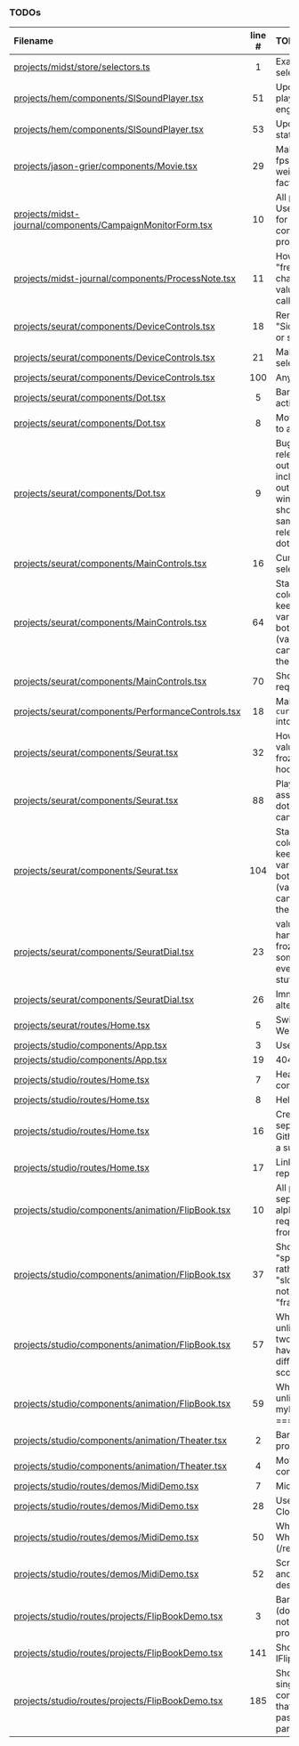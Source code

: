 ### TODOs
| Filename | line # | TODO
|:------|:------:|:------
| [projects/midst/store/selectors.ts](projects/midst/store/selectors.ts#L1) | 1 | Example selector
| [projects/hem/components/SlSoundPlayer.tsx](projects/hem/components/SlSoundPlayer.tsx#L51) | 51 | Update the playback engine
| [projects/hem/components/SlSoundPlayer.tsx](projects/hem/components/SlSoundPlayer.tsx#L53) | 53 | Update the state
| [projects/jason-grier/components/Movie.tsx](projects/jason-grier/components/Movie.tsx#L29) | 29 | Make this truly fps not some weird fudge factor
| [projects/midst-journal/components/CampaignMonitorForm.tsx](projects/midst-journal/components/CampaignMonitorForm.tsx#L10) | 10 | All projects: Use line breaks for all component props
| [projects/midst-journal/components/ProcessNote.tsx](projects/midst-journal/components/ProcessNote.tsx#L11) | 11 | How not to "freeze in" changing state values in event callbacks?
| [projects/seurat/components/DeviceControls.tsx](projects/seurat/components/DeviceControls.tsx#L18) | 18 | Rename to "SideButtons" or sth
| [projects/seurat/components/DeviceControls.tsx](projects/seurat/components/DeviceControls.tsx#L21) | 21 | Make into a selector
| [projects/seurat/components/DeviceControls.tsx](projects/seurat/components/DeviceControls.tsx#L100) | 100 | Any??
| [projects/seurat/components/Dot.tsx](projects/seurat/components/Dot.tsx#L5) | 5 | Barrelise actions
| [projects/seurat/components/Dot.tsx](projects/seurat/components/Dot.tsx#L8) | 8 | Move handlers to a helper file
| [projects/seurat/components/Dot.tsx](projects/seurat/components/Dot.tsx#L9) | 9 | Bug when releasing outside a dot including outside the window; should be the same as releasing on a dot
| [projects/seurat/components/MainControls.tsx](projects/seurat/components/MainControls.tsx#L16) | 16 | Current canvas selector
| [projects/seurat/components/MainControls.tsx](projects/seurat/components/MainControls.tsx#L64) | 64 | Standardize colors by keeping color vars in a place both TS and (vanilla) CSS can access them
| [projects/seurat/components/MainControls.tsx](projects/seurat/components/MainControls.tsx#L70) | 70 | Should not be required
| [projects/seurat/components/PerformanceControls.tsx](projects/seurat/components/PerformanceControls.tsx#L18) | 18 | Make `currentCanvas` into a selector
| [projects/seurat/components/Seurat.tsx](projects/seurat/components/Seurat.tsx#L32) | 32 | How to prevent values getting frozen into a hook??
| [projects/seurat/components/Seurat.tsx](projects/seurat/components/Seurat.tsx#L88) | 88 | Play the sound assigned to the dot, not the canvas' sound
| [projects/seurat/components/Seurat.tsx](projects/seurat/components/Seurat.tsx#L104) | 104 | Standardize colors by keeping color vars in a place both TS and (vanilla) CSS can access them
| [projects/seurat/components/SeuratDial.tsx](projects/seurat/components/SeuratDial.tsx#L23) | 23 | values in these handlers are frozen by some DOM event handler stuff in Nexus
| [projects/seurat/components/SeuratDial.tsx](projects/seurat/components/SeuratDial.tsx#L26) | 26 | Immediately alter playback
| [projects/seurat/routes/Home.tsx](projects/seurat/routes/Home.tsx#L5) | 5 | Switch to Webpack
| [projects/studio/components/App.tsx](projects/studio/components/App.tsx#L3) | 3 | Use barrel files
| [projects/studio/components/App.tsx](projects/studio/components/App.tsx#L19) | 19 | 404 page
| [projects/studio/routes/Home.tsx](projects/studio/routes/Home.tsx#L7) | 7 | Header/Footer components
| [projects/studio/routes/Home.tsx](projects/studio/routes/Home.tsx#L8) | 8 | Helmet here
| [projects/studio/routes/Home.tsx](projects/studio/routes/Home.tsx#L16) | 16 | Create a separate public Github repo as a submodule
| [projects/studio/routes/Home.tsx](projects/studio/routes/Home.tsx#L17) | 17 | Link to Github repo
| [projects/studio/components/animation/FlipBook.tsx](projects/studio/components/animation/FlipBook.tsx#L10) | 10 | All projects, separate alphabetized required props from optionals
| [projects/studio/components/animation/FlipBook.tsx](projects/studio/components/animation/FlipBook.tsx#L37) | 37 | Should be "speed" ––or rather, "slowness"–– not "frameRate"
| [projects/studio/components/animation/FlipBook.tsx](projects/studio/components/animation/FlipBook.tsx#L57) | 57 | What if ––unlikely, but–– two frames have the same difference score??
| [projects/studio/components/animation/FlipBook.tsx](projects/studio/components/animation/FlipBook.tsx#L59) | 59 | What if ––unlikely, but–– myDiffIndex === -1??
| [projects/studio/components/animation/Theater.tsx](projects/studio/components/animation/Theater.tsx#L2) | 2 | Barrel file (all projects)
| [projects/studio/components/animation/Theater.tsx](projects/studio/components/animation/Theater.tsx#L4) | 4 | Move to common
| [projects/studio/routes/demos/MidiDemo.tsx](projects/studio/routes/demos/MidiDemo.tsx#L7) | 7 | Midi class
| [projects/studio/routes/demos/MidiDemo.tsx](projects/studio/routes/demos/MidiDemo.tsx#L28) | 28 | Use ClockDivider
| [projects/studio/routes/demos/MidiDemo.tsx](projects/studio/routes/demos/MidiDemo.tsx#L50) | 50 | What test file? Where? (/resources)
| [projects/studio/routes/demos/MidiDemo.tsx](projects/studio/routes/demos/MidiDemo.tsx#L52) | 52 | Screenshot and better description
| [projects/studio/routes/projects/FlipBookDemo.tsx](projects/studio/routes/projects/FlipBookDemo.tsx#L3) | 3 | Barrel file (done here, but not in all projects)
| [projects/studio/routes/projects/FlipBookDemo.tsx](projects/studio/routes/projects/FlipBookDemo.tsx#L141) | 141 | Should this be IFlipBookSpec?
| [projects/studio/routes/projects/FlipBookDemo.tsx](projects/studio/routes/projects/FlipBookDemo.tsx#L185) | 185 | Should be a single component that gets passed route params
